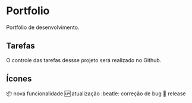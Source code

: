 # Portfolio
Portfólio de desenvolvimento.

## Tarefas

O controle das tarefas dessse projeto será realizado no Github.

## Ícones

:package: nova funcionalidade
:up: atualização
:beatle: correção de bug
:checkered_flag: release